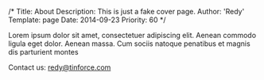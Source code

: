 /*
Title: About
Description: This is just a fake cover page.
Author: 'Redy'
Template: page
Date: 2014-09-23
Priority: 60
*/
<p>Lorem ipsum dolor sit amet, consectetuer adipiscing elit. Aenean commodo ligula eget dolor. Aenean massa. Cum sociis natoque penatibus et magnis dis parturient montes</p>
<p>Contact us: <a href="#">redy@tinforce.com</a></p>
 